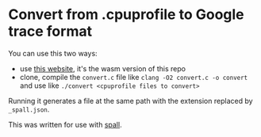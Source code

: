 # Convert from .cpuprofile to Google trace format

You can use this two ways:

- use [this website](https://convert.matradomski.com/), it's the wasm version of this repo
- clone, compile the `convert.c` file like `clang -O2 convert.c -o convert` and use like `./convert <cpuprofile files to convert>`

Running it generates a file at the same path with the extension replaced by `_spall.json`.

This was written for use with [spall](https://github.com/colrdavidson/spall-web).
